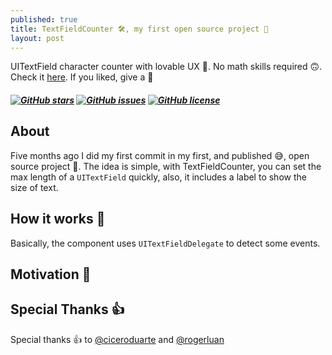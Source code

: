 ```yaml
---
published: true
title: TextFieldCounter 🛠, my first open source project 📢
layout: post
---
```


UITextField character counter with lovable UX 💖. No math skills required 🙃. Check it [here](https://github.com/serralvo/TextFieldCounter). If you liked, give a 🌟

##### [![GitHub stars](https://img.shields.io/github/stars/serralvo/TextFieldCounter.svg?style=social&label=Star)](http://github.com/serralvo/TextFieldCounter) [![GitHub issues](https://img.shields.io/github/issues/serralvo/TextFieldCounter.svg?style=social)](https://github.com/serralvo/TextFieldCounter/issues) [![GitHub license](https://img.shields.io/badge/license-MIT-blue.svg?style=social)](https://raw.githubusercontent.com/serralvo/TextFieldCounter/master/LICENSE)

## About

Five months ago I did my first commit in my first, and published 😅, open source project 🚀. The idea is simple, with TextFieldCounter, you can set the max length of a `UITextField` quickly, also, it includes a label to show the size of text.

## How it works 🤔

Basically, the component uses `UITextFieldDelegate` to detect some events.

## Motivation 🎯



## Special Thanks 👍

Special thanks 👍 to [@ciceroduarte](https://github.com/ciceroduarte) and [@rogerluan](https://github.com/rogerluan)
